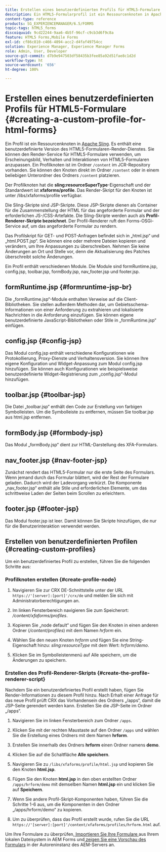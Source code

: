 ```yaml
---
title: Erstellen eines benutzerdefinierten Profils für HTML5-Formulare
description: Ein HTML5-Formularprofil ist ein Ressourcenknoten in Apache Sling. Es enthält eine benutzerdefinierte Version von HTML5-Formular-Render-Diensten.
content-type: reference
products: SG_EXPERIENCEMANAGER/6.5/FORMS
topic-tags: hTML5_forms
discoiquuid: 9cd22244-9aa6-4b5f-96cf-c9cb3d6f9c8a
feature: HTML5 Forms,Mobile Forms
exl-id: cf86c810-c466-4894-acc2-d4faf49754cc
solution: Experience Manager, Experience Manager Forms
role: Admin, User, Developer
source-git-commit: d7b9e947503df58435b3fee85a92d51fae8c1d2d
workflow-type: ht
source-wordcount: '656'
ht-degree: 100%

---
```


# Erstellen eines benutzerdefinierten Profils für HTML5-Formulare {#creating-a-custom-profile-for-html-forms}

Ein Profil ist ein Ressourcenknoten in [Apache Sling](https://sling.apache.org/). Es enthält eine benutzerdefinierte Version des HTML5-Formularen-Render-Dienstes. Sie können den Render-Service für HTML5-Formulare verwenden, um Erscheinungsbild, Verhalten und Interaktionen von HTML5-Formularen anzupassen. Ein Profilknoten ist im Ordner `/content` im JCR-Repository vorhanden. Sie können den Knoten direkt im Ordner `/content` oder in einem beliebigen Unterordner des Ordners `/content` platzieren.

Der Profilknoten hat die **sling:resourceSuperType**-Eigenschaft und der Standardwert ist **xfaforms/profile**. Das Render-Skript für den Knoten ist unter /libs/xfaforms/profile verfügbar.

Die Sling-Skripte sind JSP-Skripte. Diese JSP-Skripte dienen als Container für die Zusammenstellung der HTML für das angeforderte Formular und der erforderlichen JS-/CSS-Artefakte. Die Sling-Skripte werden auch als **Profil-Renderer-Skripte bezeichnet**. Der Profil-Renderer ruft den Forms-OSGi-Service auf, um das angeforderte Formular zu rendern.

Das Profilskript für GET- und POST-Anfragen befindet sich in „html.jsp“ und „html.POST.jsp“. Sie können eine oder mehrere Dateien kopieren und verändern, um Ihre Anpassungen zu überschreiben. Nehmen Sie keine Änderungen an Ort und Stelle vor, denn die Aktualisierung des Patches überschreibt solche Änderungen.

Ein Profil enthält verschiedenen Module. Die Module sind formRuntime.jsp, config.jsp, toolbar.jsp, formBody.jsp, nav_footer.jsp und footer.jsp.

## formRuntime.jsp {#formruntime-jsp-br}

Die „formRuntime.jsp“-Module enthalten Verweise auf die Client-Bibliotheken. Sie stellen außerdem Methoden dar, um Gebietsschema-Informationen von einer Anforderung zu extrahieren und lokalisierte Nachrichten in die Anforderung einzufügen. Sie können eigene benutzerdefinierte JavaScript-Bibliotheken oder Stile in „formRuntime.jsp“ einfügen.

## config.jsp {#config-jsp}

Das Modul config.jsp enthält verschiedene Konfigurationen wie Protokollierung, Proxy-Dienste und Verhaltensversion. Sie können Ihre eigene Konfiguration und Widget-Anpassung zum Modul config.jsp hinzufügen. Sie können auch Konfigurationen wie beispielsweise benutzerdefinierte Widget-Registrierung zum „config.jsp“-Modul hinzufügen.

## toolbar.jsp {#toolbar-jsp}

Die Datei „toolbar.jsp“ enthält den Code zur Erstellung von farbigen Symbolleisten. Um die Symbolleiste zu entfernen, müssen Sie toolbar.jsp aus html.jsp entfernen.

## formBody.jsp {#formbody-jsp}

Das Modul „formBody.jsp“ dient zur HTML-Darstellung des XFA-Formulars.

## nav_footer.jsp {#nav-footer-jsp}

Zunächst rendert das HTML5-Formular nur die erste Seite des Formulars. Wenn jemand durch das Formular blättert, wird der Rest der Formulare geladen. Dadurch wird der Ladevorgang verkürzt. Die Komponente „nav_footer.jsp“ enthält alle Stile und erforderlichen Elemente, um das schrittweise Laden der Seiten beim Scrollen zu erleichtern.

## footer.jsp {#footer-jsp}

Das Modul footer.jsp ist leer. Damit können Sie Skripte hinzufügen, die nur für die Benutzerinteraktion verwendet werden.

## Erstellen von benutzerdefinierten Profilen {#creating-custom-profiles}

Um ein benutzerdefiniertes Profil zu erstellen, führen Sie die folgenden Schritte aus:

### Profilknoten erstellen {#create-profile-node}

1. Navigieren Sie zur CRX DE-Schnittstelle unter der URL `https://'[server]:[port]'/crx/de` und melden Sie sich mit Administratorberechtigungen an.

1. Im linken Fensterbereich navigieren Sie zum Speicherort: */content/xfaforms/profiles*.

1. Kopieren Sie „node default“ und fügen Sie den Knoten in einen anderen Ordner (*/content/profiles*) mit dem Namen *hrform* ein.

1. Wählen Sie den neuen Knoten *hrform* und fügen Sie eine String-Eigenschaft hinzu: *sling:resourceType* mit dem Wert: *hrform/demo*.

1. Klicken Sie im Symbolleistenmenü auf Alle speichern, um die Änderungen zu speichern.

### Erstellen des Profil-Renderer-Skripts {#create-the-profile-renderer-script}

Nachdem Sie ein benutzerdefiniertes Profil erstellt haben, fügen Sie Render-Informationen zu diesem Profil hinzu. Nach Erhalt einer Anfrage für das neue Profil prüft CRX das Vorhandensein des Ordners „/apps“, damit die JSP-Seite gerendert werden kann. Erstellen Sie die JSP-Seite im Ordner „/apps“.

1. Navigieren Sie im linken Fensterbereich zum Ordner `/apps`.
1. Klicken Sie mit der rechten Maustaste auf den Ordner `/apps` und wählen Sie die Erstellung eines Ordners mit dem Namen **hrform**.
1. Erstellen Sie innerhalb des Ordners **hrform** einen Ordner namens **demo**.
1. Klicken Sie auf die Schaltfläche **Alle speichern**.
1. Navigieren Sie zu `/libs/xfaforms/profile/html.jsp` und kopieren Sie den Knoten **html.jsp**.
1. Fügen Sie den Knoten **html.jsp** in den oben erstellten Ordner `/apps/hrform/demo` mit demselben Namen **html.jsp** ein und klicken Sie auf **Speichern**.
1. Wenn Sie andere Profil-Skript-Komponenten haben, führen Sie die Schritte 1-6 aus, um die Komponenten in den Ordner „/apps/hrform/demo“ zu kopieren.

1. Um zu überprüfen, dass das Profil erstellt wurde, rufen Sie die URL `https://'[server]:[port]'/content/xfaforms/profiles/hrform.html` auf.

Um Ihre Formulare zu überprüfen,[ Importieren Sie Ihre Formulare ](/help/forms/using/get-xdp-pdf-documents-aem.md)aus Ihrem lokalen Dateisystem in AEM Forms und[ zeigen Sie eine Vorschau des Formulars](/help/forms/using/previewing-forms.md) in der Autoreninstanz des AEM-Servers an.
